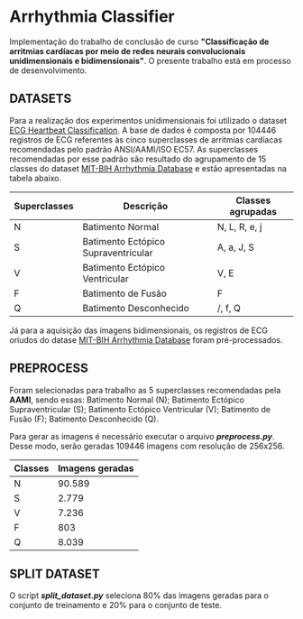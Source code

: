 # Arrhythmia Classifier

Implementação do trabalho de conclusão de curso **"Classificação de arritmias cardíacas por meio de redes neurais convolucionais unidimensionais e bidimensionais"**. O presente trabalho está em processo de desenvolvimento.

## DATASETS 
Para a realização dos experimentos unidimensionais foi utilizado o dataset [ECG Heartbeat Classification](www.kaggle.com/shayanfazeli/heartbeat). A base de dados é composta por 104446 registros de ECG referentes às cinco superclasses de arritmias cardíacas recomendadas pelo padrão ANSI/AAMI/ISO EC57. As superclasses recomendadas por esse padrão são resultado do agrupamento de 15 classes do dataset [MIT-BIH Arrhythmia Database](https://physionet.org/content/mitdb/1.0.0/) e estão apresentadas na tabela abaixo.

Superclasses | Descrição | Classes agrupadas
--------|----------|------
N | Batimento Normal | N, L, R, e, j
S | Batimento Ectópico Supraventricular | A, a, J, S
V | Batimento Ectópico Ventricular |  V, E
F | Batimento de Fusão | F
Q | Batimento Desconhecido | /, f, Q

Já para a aquisição das imagens bidimensionais, os registros de ECG oriudos do datase [MIT-BIH Arrhythmia Database](https://physionet.org/content/mitdb/1.0.0/) foram pré-processados.

## PREPROCESS 
Foram selecionadas para trabalho as 5 superclasses recomendadas pela **AAMI**, sendo essas: Batimento Normal (N); Batimento Ectópico Supraventricular (S); Batimento Ectópico Ventricular (V); Batimento de Fusão (F); Batimento Desconhecido (Q).

Para gerar as imagens é necessário executar o arquivo ***preprocess.py***. Desse modo, serão geradas 109446 imagens com resolução de 256x256.

Classes | Imagens geradas
--------|----------------
N | 90.589
S | 2.779
V | 7.236
F | 803
Q | 8.039

## SPLIT DATASET
O script ***split_dataset.py*** seleciona 80% das imagens geradas para o conjunto de treinamento e 20% para o conjunto de teste.
